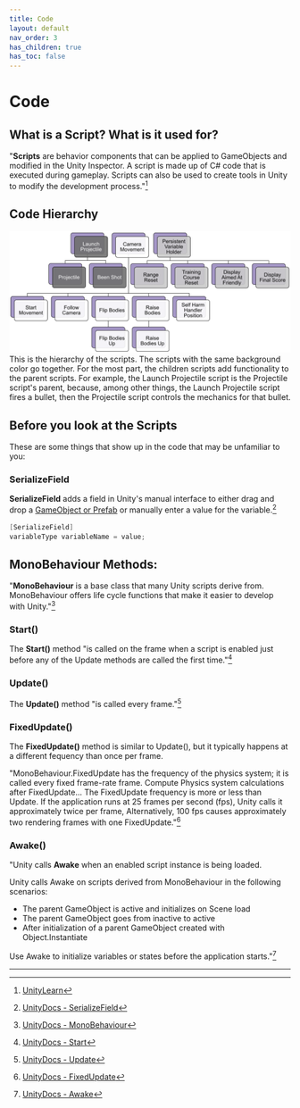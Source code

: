 ```yaml
---
title: Code
layout: default
nav_order: 3
has_children: true
has_toc: false
---
```

# Code
## What is a Script? What is it used for?
"**Scripts** are behavior components that can be applied to GameObjects and modified in the Unity Inspector. A script is made up of C# code that is executed during gameplay. Scripts can also be used to create tools in Unity to modify the development process."[^1]

## Code Hierarchy
![](./CodeHierarchy.png)
This is the hierarchy of the scripts. The scripts with the same background color go together. For the most part, the children scripts add functionality to the parent scripts. For example, the Launch Projectile script is the Projectile script's parent, because, among other things, the Launch Projectile script fires a bullet, then the Projectile script controls the mechanics for that bullet.

## Before you look at the Scripts
These are some things that show up in the code that may be unfamiliar to you:

### SerializeField
**SerializeField** adds a field in Unity's manual interface to either drag and drop a [GameObject or Prefab](./prefabs.html) or manually enter a value for the variable.[^2]
```csharp
[SerializeField]
variableType variableName = value;
```

## MonoBehaviour Methods:
"**MonoBehaviour** is a base class that many Unity scripts derive from. MonoBehaviour offers life cycle functions that make it easier to develop with Unity."[^3]

### Start()
The **Start()** method "is called on the frame when a script is enabled just before any of the Update methods are called the first time."[^4]

### Update()
The **Update()** method "is called every frame."[^5]

### FixedUpdate()
The **FixedUpdate()** method is similar to Update(), but it typically happens at a different fequency than once per frame. 

"MonoBehaviour.FixedUpdate has the frequency of the physics system; it is called every fixed frame-rate frame. Compute Physics system calculations after FixedUpdate... The FixedUpdate frequency is more or less than Update. If the application runs at 25 frames per second (fps), Unity calls it approximately twice per frame, Alternatively, 100 fps causes approximately two rendering frames with one FixedUpdate."[^6]

### Awake()
"Unity calls **Awake** when an enabled script instance is being loaded.

Unity calls Awake on scripts derived from MonoBehaviour in the following scenarios:
* The parent GameObject is active and initializes on Scene load
* The parent GameObject goes from inactive to active
* After initialization of a parent GameObject created with Object.Instantiate

Use Awake to initialize variables or states before the application starts."[^7]

----

[^1]: [UnityLearn](https://learn.unity.com/tutorial/working-with-scripts#)
[^2]: [UnityDocs - SerializeField](https://docs.unity3d.com/ScriptReference/SerializeField.html)
[^3]: [UnityDocs - MonoBehaviour](https://docs.unity3d.com/ScriptReference/MonoBehaviour.html)
[^4]: [UnityDocs - Start](https://docs.unity3d.com/ScriptReference/MonoBehaviour.Start.html)
[^5]: [UnityDocs - Update](https://docs.unity3d.com/ScriptReference/MonoBehaviour.Update.html)
[^6]: [UnityDocs - FixedUpdate](https://docs.unity3d.com/ScriptReference/MonoBehaviour.FixedUpdate.html)
[^7]: [UnityDocs - Awake](https://docs.unity3d.com/ScriptReference/MonoBehaviour.Awake.html)